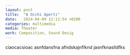 ```yaml
---
layout: post
title:  "A Occhi Aperti"
date:   2024-04-09 12:11:54 +0200
categories: multimedia
media: Theater
work: Composition, Sound Desig
---
```

ciaocacsioac
asnfdansfna
afndskajnflknd
jasnfknaslldfks